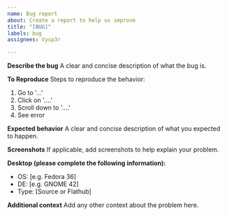 ```yaml
---
name: Bug report
about: Create a report to help us improve
title: "[BUG]"
labels: bug
assignees: Vysp3r

---
```


**Describe the bug**
A clear and concise description of what the bug is.

**To Reproduce**
Steps to reproduce the behavior:
1. Go to '...'
2. Click on '....'
3. Scroll down to '....'
4. See error

**Expected behavior**
A clear and concise description of what you expected to happen.

**Screenshots**
If applicable, add screenshots to help explain your problem.

**Desktop (please complete the following information):**
 - OS: [e.g. Fedora 36]
 - DE: [e.g. GNOME 42]
 - Type: [Source or Flathub]

**Additional context**
Add any other context about the problem here.
